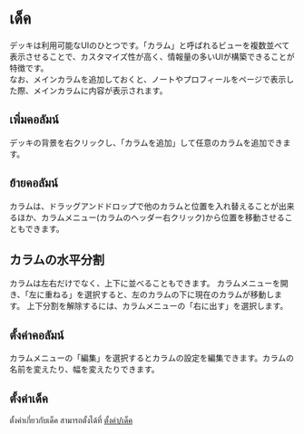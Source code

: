 # เด็ค

デッキは利用可能なUIのひとつです。「カラム」と呼ばれるビューを複数並べて表示させることで、カスタマイズ性が高く、情報量の多いUIが構築できることが特徴です。\
なお、メインカラムを追加しておくと、ノートやプロフィールをページで表示した際、メインカラムに内容が表示されます。

## เพิ่มคอลัมน์

デッキの背景を右クリックし、「カラムを追加」して任意のカラムを追加できます。

## ย้ายคอลัมน์

カラムは、ドラッグアンドドロップで他のカラムと位置を入れ替えることが出来るほか、カラムメニュー(カラムのヘッダー右クリック)から位置を移動させることもできます。

## カラムの水平分割

カラムは左右だけでなく、上下に並べることもできます。
カラムメニューを開き、「左に重ねる」を選択すると、左のカラムの下に現在のカラムが移動します。
上下分割を解除するには、カラムメニューの「右に出す」を選択します。

## ตั้งค่าคอลัมน์

カラムメニューの「編集」を選択するとカラムの設定を編集できます。カラムの名前を変えたり、幅を変えたりできます。

## ตั้งค่าเด็ค

ตั้งค่าเกี่ยวกับเด็ค สามารถตั้งได้ที่ [ตั้งค่า/เด็ค](x-mi-web://settings/deck)
